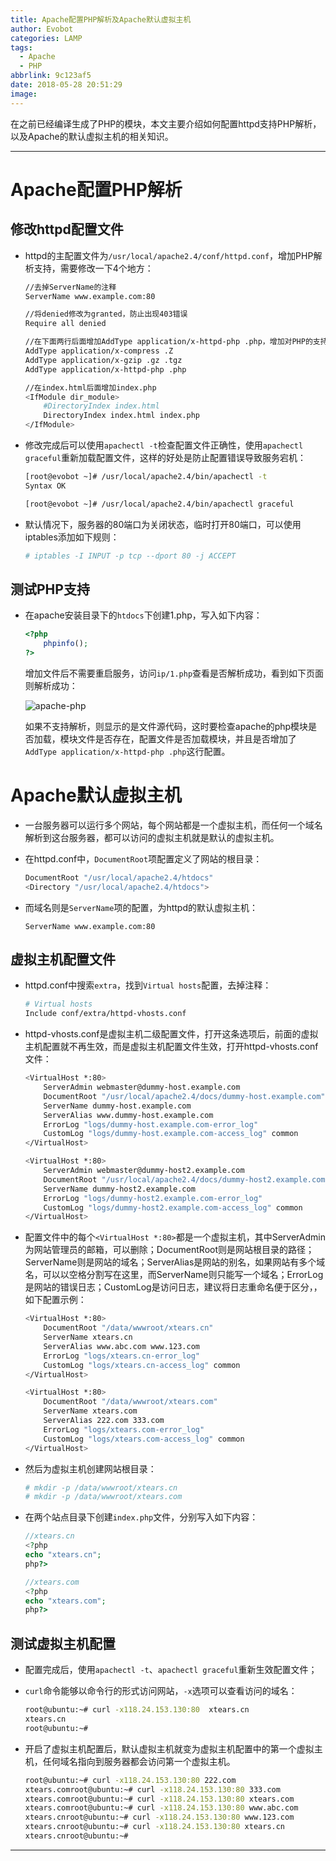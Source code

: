 ```yaml
---
title: Apache配置PHP解析及Apache默认虚拟主机
author: Evobot
categories: LAMP
tags:
  - Apache
  - PHP
abbrlink: 9c123af5
date: 2018-05-28 20:51:29
image:
---
```




在之前已经编译生成了PHP的模块，本文主要介绍如何配置httpd支持PHP解析，以及Apache的默认虚拟主机的相关知识。

<!--more-->

---

# Apache配置PHP解析

## 修改httpd配置文件

- httpd的主配置文件为`/usr/local/apache2.4/conf/httpd.conf`，增加PHP解析支持，需要修改一下4个地方：

  ```bash
  //去掉ServerName的注释
  ServerName www.example.com:80
  
  //将denied修改为granted，防止出现403错误
  Require all denied
  
  //在下面两行后面增加AddType application/x-httpd-php .php，增加对PHP的支持
  AddType application/x-compress .Z
  AddType application/x-gzip .gz .tgz
  AddType application/x-httpd-php .php
  
  //在index.html后面增加index.php
  <IfModule dir_module>
      #DirectoryIndex index.html
      DirectoryIndex index.html index.php
  </IfModule>
  ```

- 修改完成后可以使用`apachectl -t`检查配置文件正确性，使用`apachectl graceful`重新加载配置文件，这样的好处是防止配置错误导致服务宕机：

  ```bash
  [root@evobot ~]# /usr/local/apache2.4/bin/apachectl -t
  Syntax OK
  
  [root@evobot ~]# /usr/local/apache2.4/bin/apachectl graceful
  
  ```

  

- 默认情况下，服务器的80端口为关闭状态，临时打开80端口，可以使用iptables添加如下规则：

  ```bash
  # iptables -I INPUT -p tcp --dport 80 -j ACCEPT
  ```

## 测试PHP支持

- 在apache安装目录下的`htdocs`下创建1.php，写入如下内容：

  ```php
  <?php
      phpinfo();
  ?>
  ```

  增加文件后不需要重启服务，访问`ip/1.php`查看是否解析成功，看到如下页面则解析成功：

  ![apache-php](https://blogimage-1251925320.cos.ap-chengdu.myqcloud.com/php.png)

  如果不支持解析，则显示的是文件源代码，这时要检查apache的php模块是否加载，模块文件是否存在，配置文件是否加载模块，并且是否增加了`AddType application/x-httpd-php .php`这行配置。

# Apache默认虚拟主机

- 一台服务器可以运行多个网站，每个网站都是一个虚拟主机，而任何一个域名解析到这台服务器，都可以访问的虚拟主机就是默认的虚拟主机。

- 在httpd.conf中，`DocumentRoot`项配置定义了网站的根目录：

  ```bash
  DocumentRoot "/usr/local/apache2.4/htdocs"
  <Directory "/usr/local/apache2.4/htdocs">
  ```

- 而域名则是`ServerName`项的配置，为httpd的默认虚拟主机：

  ```
  ServerName www.example.com:80
  ```

## 虚拟主机配置文件

- httpd.conf中搜索`extra`，找到`Virtual hosts`配置，去掉注释：

  ```bash
  # Virtual hosts
  Include conf/extra/httpd-vhosts.conf
  ```

- httpd-vhosts.conf是虚拟主机二级配置文件，打开这条选项后，前面的虚拟主机配置就不再生效，而是虚拟主机配置文件生效，打开httpd-vhosts.conf文件：

  ```bash
  <VirtualHost *:80>
      ServerAdmin webmaster@dummy-host.example.com
      DocumentRoot "/usr/local/apache2.4/docs/dummy-host.example.com"
      ServerName dummy-host.example.com
      ServerAlias www.dummy-host.example.com
      ErrorLog "logs/dummy-host.example.com-error_log"
      CustomLog "logs/dummy-host.example.com-access_log" common
  </VirtualHost>
  
  <VirtualHost *:80>
      ServerAdmin webmaster@dummy-host2.example.com
      DocumentRoot "/usr/local/apache2.4/docs/dummy-host2.example.com"
      ServerName dummy-host2.example.com
      ErrorLog "logs/dummy-host2.example.com-error_log"
      CustomLog "logs/dummy-host2.example.com-access_log" common
  </VirtualHost>
  ```

- 配置文件中的每个`<VirtualHost *:80>`都是一个虚拟主机，其中ServerAdmin为网站管理员的邮箱，可以删除；DocumentRoot则是网站根目录的路径；ServerName则是网站的域名；ServerAlias是网站的别名，如果网站有多个域名，可以以空格分割写在这里，而ServerName则只能写一个域名；ErrorLog是网站的错误日志；CustomLog是访问日志，建议将日志重命名便于区分，，如下配置示例：

  ```bash
  <VirtualHost *:80>
      DocumentRoot "/data/wwwroot/xtears.cn"
      ServerName xtears.cn
      ServerAlias www.abc.com www.123.com
      ErrorLog "logs/xtears.cn-error_log"
      CustomLog "logs/xtears.cn-access_log" common
  </VirtualHost>
  
  <VirtualHost *:80>
      DocumentRoot "/data/wwwroot/xtears.com"
      ServerName xtears.com
      ServerAlias 222.com 333.com
      ErrorLog "logs/xtears.com-error_log"
      CustomLog "logs/xtears.com-access_log" common
  </VirtualHost>
  ```

- 然后为虚拟主机创建网站根目录：

  ```bash
  # mkdir -p /data/wwwroot/xtears.cn
  # mkdir -p /data/wwwroot/xtears.com
  ```

- 在两个站点目录下创建`index.php`文件，分别写入如下内容：

  ```php
  //xtears.cn
  <?php
  echo "xtears.cn";
  php?>
  
  //xtears.com
  <?php
  echo "xtears.com";
  php?>
  ```

## 测试虚拟主机配置

- 配置完成后，使用`apachectl -t`、`apachectl graceful`重新生效配置文件；

- `curl`命令能够以命令行的形式访问网站，`-x`选项可以查看访问的域名：

  ```bash
  root@ubuntu:~# curl -x118.24.153.130:80  xtears.cn
  xtears.cn
  root@ubuntu:~#
  ```

- 开启了虚拟主机配置后，默认虚拟主机就变为虚拟主机配置中的第一个虚拟主机，任何域名指向到服务器都会访问第一个虚拟主机。

  ```bash
  root@ubuntu:~# curl -x118.24.153.130:80 222.com
  xtears.comroot@ubuntu:~# curl -x118.24.153.130:80 333.com
  xtears.comroot@ubuntu:~# curl -x118.24.153.130:80 xtears.com
  xtears.comroot@ubuntu:~# curl -x118.24.153.130:80 www.abc.com
  xtears.cnroot@ubuntu:~# curl -x118.24.153.130:80 www.123.com
  xtears.cnroot@ubuntu:~# curl -x118.24.153.130:80 xtears.cn
  xtears.cnroot@ubuntu:~#
  ```

---

